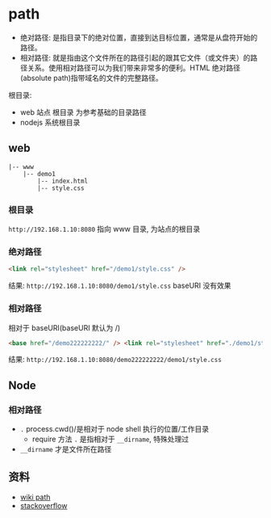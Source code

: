 # path

- 绝对路径: 是指目录下的绝对位置，直接到达目标位置，通常是从盘符开始的路径。
- 相对路径: 就是指由这个文件所在的路径引起的跟其它文件（或文件夹）的路径关系。使用相对路径可以为我们带来非常多的便利。HTML 绝对路径(absolute path)指带域名的文件的完整路径。

根目录:

- web 站点 根目录 为参考基础的目录路径
- nodejs 系统根目录

## web

```text
|-- www
    |-- demo1
        |-- index.html
        |-- style.css
```

### 根目录

`http://192.168.1.10:8080` 指向 www 目录, 为站点的根目录

### 绝对路径

```html
<link rel="stylesheet" href="/demo1/style.css" />
```

结果: `http://192.168.1.10:8080/demo1/style.css` baseURI 没有效果

### 相对路径

相对于 baseURI(baseURI 默认为 /)

```html
<base href="/demo222222222/" /> <link rel="stylesheet" href="./demo1/style.css" />
```

结果: `http://192.168.1.10:8080/demo222222222/demo1/style.css`

## Node

### 相对路径

- `.` process.cwd()/是相对于 node shell 执行的位置/工作目录
  - require 方法 `.` 是指相对于 `__dirname`, 特殊处理过
- `__dirname` 才是文件所在路径

## 资料

- [wiki path](<https://en.wikipedia.org/wiki/Path_(computing)#Absolute_and_relative_paths>)
- [stackoverflow](https://stackoverflow.com/questions/8131344/what-is-the-difference-between-dirname-and-in-node-js)
